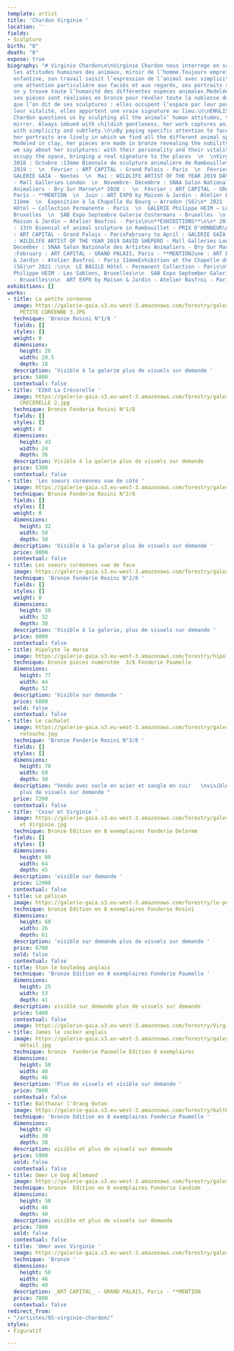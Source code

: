 ```yaml
---
template: artist
title: 'Chardon Virginie '
location: ''
fields:
- Sculpture
birth: "0"
death: "0"
expose: true
biography: "# Virginie Chardon\n\nVirginie Chardon nous interroge en sculptant toutes
  les attitudes humaines des animaux, miroir de l’homme.Toujours empreint d’une douceur
  enfantine, son travail saisit l’expression de l’animal avec simplicité et subtilité.\n\nPortant
  une attention particulière aux faciès et aux regards, ses portraits sont vivants,
  on y trouve toute l’humanité des différentes espèces animales.Modelées en terre,
  ses pièces sont réalisées en bronze pour révéler toute la noblesse du sujet.\n\nCe
  que l’on dit de ses sculptures : elles occupent l’espace par leur personnalité et
  leur vitalité, elles apportent une vraie signature au lieu.\n\nENGLISH VERSION \n\nVirginie
  Chardon questions us by sculpting all the animals’ human attitudes, the human being’s
  mirror. Always imbued with childish gentleness, her work captures animal’s expression
  with simplicity and subtlety.\n\nBy paying specific attention to faces and looks,
  her portraits are lively in which we find all the different animal species’ humanity.
  Modeled in clay, her pieces are made in bronze revealing the nobility of the model.\n\nWhat
  we say about her sculptures: with their personality and their vitality they strongly
  occupy the space, bringing a real signature to the places  \n  \nVirginie Chardon\n\n**EXPOSITIONS**\n\n*
  2018 : Octobre :13ème Biennale de sculpture animalière de Rambouillet – PRIX D’HONNEUR\n*
  2019 :  \n  Février : ART CAPITAL - Grand Palais - Paris  \n  Février à Avril :
  GALERIE GAÎA - Nantes  \n  Mai : WILDLIFE ARTIST OF THE YEAR 2019 DAVID SHEPERD
  - Mall Galleries London  \n  Novembre- Décembre : SNAA Salon Nationale des Artistes
  Animaliers - Bry Sur Marne\n* 2020 :  \n  Février : ART CAPITAL - GRAND PALAIS,
  Paris - **MENTION  \n  Juin : ART EXPO by Maison & Jardin - Atelier Basfroi - Paris
  11ème  \n  Exposition à la Chapelle du Bourg – Arradon (56)\n* 2021 :\n\n  LE BASILE
  Hôtel – Collection Permanente - Paris  \n  GALERIE Philippe HEIM – Les Sablons,
  Bruxelles  \n  SAB Expo Septembre Galerie Costermans - Bruxelles  \n  ART EXPO by
  Maison & Jardin – Atelier Basfroi - Paris\n\n**EXHIBITIONS**\n\n* 2018 : October
  : 13th Biennial of animal sculpture in Rambouillet - PRIX D'HONNEUR\n* 2019 :February
  : ART CAPITAL - Grand Palais - ParisFebruary to April : GALERIE GAÎA - NantesMay
  : WILDLIFE ARTIST OF THE YEAR 2019 DAVID SHEPERD - Mall Galleries LondonNovember-
  December : SNAA Salon Nationale des Artistes Animaliers - Bry Sur Marne\n* 2020
  :February : ART CAPITAL - GRAND PALAIS, Paris - **MENTIONJune : ART EXPO by Maison
  & Jardin - Atelier Basfroi - Paris 11èmeExhibition at the Chapelle du Bourg - Arradon
  (56)\n* 2021 :\n\n  LE BASILE Hôtel - Permanent Collection - Paris\n\n  GALERIE
  Philippe HEIM - Les Sablons, Bruxelles\n\n  SAB Expo September Galerie Costermans
  - Bruxelles\n\n  ART EXPO by Maison & Jardin - Atelier Basfroi - Paris"
exhibitions: []
works:
- title: La petite coréenne
  image: https://galerie-gaia.s3.eu-west-3.amazonaws.com/forestry/galerie gaia - virgine-chardon-LA
    PETITE CORÉENNE 3.JPG
  technique: 'Bronze Rosini N°1/8 '
  fields: []
  styles: []
  weight: 0
  dimensions:
    height: 26
    width: 20.5
    depth: 18
  description: 'Visible à la galerie plus de visuels sur demande '
  price: 5800
  contextual: false
- title: 'EIKO La Crécerelle '
  image: https://galerie-gaia.s3.eu-west-3.amazonaws.com/forestry/galerie gaia - virgine-chardon-LA
    CRECERELLE 2.jpg
  technique: Bronze Fonderie Rosini N°1/8
  fields: []
  styles: []
  weight: 0
  dimensions:
    height: 43
    width: 24
    depth: 36
  description: Visible à la galerie plus de visuels sur demande
  price: 5300
  contextual: false
- title: 'Les soeurs coréennes vue de côté '
  image: https://galerie-gaia.s3.eu-west-3.amazonaws.com/forestry/galerie gaia - virgine-chardon-IMG_9905photoshop.jpg
  technique: Bronze Fonderie Rosini N°2/8
  fields: []
  styles: []
  weight: 0
  dimensions:
    height: 32
    width: 50
    depth: 30
  description: 'Visible à la galerie plus de visuels sur demande '
  price: 8000
  contextual: false
- title: Les soeurs coréennes vue de face
  image: https://galerie-gaia.s3.eu-west-3.amazonaws.com/forestry/galerie gaia - virgine-chardon-IMG_9893photoshop.jpg
  technique: 'Bronze Fonderie Rosini N°2/8 '
  fields: []
  styles: []
  weight: 0
  dimensions:
    height: 50
    width: 32
    depth: 30
  description: 'Visible à la galerie, plus de visuels sur demande '
  price: 8000
  contextual: false
- title: Hipolyte le morse
  image: https://galerie-gaia.s3.eu-west-3.amazonaws.com/forestry/hipolyte-le-morse.jpg
  technique: bronze pièces numérotée  3/8 Fonderie Paumelle
  dimensions:
    height: 77
    width: 44
    depth: 32
  description: 'Visible sur demande '
  price: 6800
  sold: false
  contextual: false
- title: Le cachalot
  image: https://galerie-gaia.s3.eu-west-3.amazonaws.com/forestry/galerie-gaia-virginie-chardon-IMG_9741.jpg
    retouche.jpg
  technique: 'Bronze Fonderie Rosini N°3/8 '
  fields: []
  styles: []
  dimensions:
    height: 70
    width: 60
    depth: 30
  description: "Vendu avec socle en acier et sangle en cuir   \nvisible à la galerie
    plus de visuels sur demande "
  price: 7200
  contextual: false
- title: 'Cesar et Virginie '
  image: https://galerie-gaia.s3.eu-west-3.amazonaws.com/forestry/galerie-gaia-virginie-chardon-Gorille
    et Virginie.jpg
  technique: Bronze Edition en 8 exemplaires Fonderie Delorme
  fields: []
  styles: []
  dimensions:
    height: 80
    width: 64
    depth: 45
  description: 'visible sur demande '
  price: 12900
  contextual: false
- title: Le pélican
  image: https://galerie-gaia.s3.eu-west-3.amazonaws.com/forestry/le-pelican.jpg
  technique: bronze Edition en 8 exemplaires Fonderie Rosini
  dimensions:
    height: 60
    width: 26
    depth: 61
  description: 'visible sur demande plus de visuels sur demande '
  price: 6700
  sold: false
  contextual: false
- title: Stan le bouledog anglais
  technique: 'Bronze Edition en 8 exemplaires Fonderie Paumelle '
  dimensions:
    height: 25
    width: 53
    depth: 41
  description: visible sur demande plus de visuels sur demande
  price: 5400
  contextual: false
  image: https://galerie-gaia.s3.eu-west-3.amazonaws.com/forestry/VirginieChardon-sculptureBronze-paris-STAN-442A2910.jpg
- title: James le cocker anglais
  image: https://galerie-gaia.s3.eu-west-3.amazonaws.com/forestry/galerie-gaia-virginie-chardon-STAN
    détail.jpg
  technique: bronze  Fonderie Paumelle Edition 8 exemplaires
  dimensions:
    height: 50
    width: 40
    depth: 46
  description: 'Plus de visuels et visible sur demande '
  price: 7800
  contextual: false
- title: Balthazar l'Orang Outan
  image: https://galerie-gaia.s3.eu-west-3.amazonaws.com/forestry/balthazar.jpg
  technique: 'bronze Edition en 8 exemplaires Fonderie Paumelle '
  dimensions:
    height: 43
    width: 30
    depth: 38
  description: visible et plus de visuels sur demande
  price: 5900
  sold: false
  contextual: false
- title: Omer Le Dog Allemand
  image: https://galerie-gaia.s3.eu-west-3.amazonaws.com/forestry/galerie-gaia-virginie-chardon-Omer.jpg
  technique: bronze  Edition en 8 exemplaires Fonderie Candide
  dimensions:
    height: 50
    width: 46
    depth: 40
  description: visible et plus de visuels sur demande
  price: 7800
  sold: false
  contextual: false
- title: 'Omer avec Virginie '
  image: https://galerie-gaia.s3.eu-west-3.amazonaws.com/forestry/galerie-gaia-virginie-chardon-portrait.jpg
  technique: 'Bronze '
  dimensions:
    height: 50
    width: 46
    depth: 40
  description: _ART CAPITAL_ - GRAND PALAIS, Paris - **MENTION
  price: 7800
  contextual: false
redirect_from:
- "/artistes/95-virginie-chardon/"
styles:
- Figuratif

---
```

